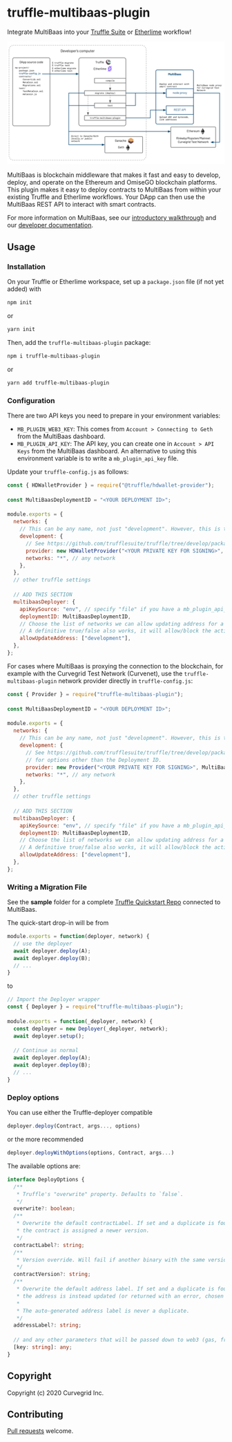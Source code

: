# truffle-multibaas-plugin

Integrate MultiBaas into your [Truffle Suite](https://github.com/trufflesuite/truffle) or [Etherlime](https://github.com/LimeChain/etherlime) workflow!

![MultiBaas Truffle and Etherlime plugin architecture](truffle-multibaas-plugin-architecture.png)

MultiBaas is blockchain middleware that makes it fast and easy to develop, deploy, and operate on the Ethereum and OmiseGO blockchain platforms. This plugin makes it easy to deploy contracts to MultiBaas from within your existing Truffle and Etherlime workflows. Your DApp can then use the MultiBaas REST API to interact with smart contracts.

For more information on MultiBaas, see our [introductory walkthrough](https://www.curvegrid.com/blog/2020-04-06-multibaas-intro/) and our [developer documentation](https://www.curvegrid.com/docs/).

## Usage

### Installation

On your Truffle or Etherlime workspace, set up a `package.json` file (if not yet added) with

```bash
npm init
```

or

```bash
yarn init
```

Then, add the `truffle-multibaas-plugin` package:

```bash
npm i truffle-multibaas-plugin
```

or

```bash
yarn add truffle-multibaas-plugin
```

### Configuration

There are two API keys you need to prepare in your environment variables:

- `MB_PLUGIN_WEB3_KEY`: This comes from `Account > Connecting to Geth` from the MultiBaas dashboard.
- `MB_PLUGIN_API_KEY`: The API key, you can create one in `Account > API Keys` from the MultiBaas dashboard.
  An alternative to using this environment variable is to write a `mb_plugin_api_key` file.

Update your `truffle-config.js` as follows:

```js
const { HDWalletProvider } = require("@truffle/hdwallet-provider");

const MultiBaasDeploymentID = "<YOUR DEPLOYMENT ID>";

module.exports = {
  networks: {
    // This can be any name, not just "development". However, this is the default network name for Truffle.
    development: {
      // See https://github.com/trufflesuite/truffle/tree/develop/packages/hdwallet-provider
      provider: new HDWalletProvider("<YOUR PRIVATE KEY FOR SIGNING>", "http://ropsten.node-provider.example.com:8545"),
      networks: "*", // any network
    },
  },
  // other truffle settings

  // ADD THIS SECTION
  multibaasDeployer: {
    apiKeySource: "env", // specify "file" if you have a mb_plugin_api_key instead of an environment variable.
    deploymentID: MultiBaasDeploymentID,
    // Choose the list of networks we can allow updating address for a label.
    // A definitive true/false also works, it will allow/block the action for all networks.
    allowUpdateAddress: ["development"],
  },
};
```

For cases where MultiBaas is proxying the connection to the blockchain, for example with the Curvegrid Test Network (Curvenet), use the `truffle-multibaas-plugin` network provider directly in `truffle-config.js`:

```js
const { Provider } = require("truffle-multibaas-plugin");

const MultiBaasDeploymentID = "<YOUR DEPLOYMENT ID>";

module.exports = {
  networks: {
    // This can be any name, not just "development". However, this is the default network name for Truffle.
    development: {
      // See https://github.com/trufflesuite/truffle/tree/develop/packages/hdwallet-provider
      // for options other than the Deployment ID.
      provider: new Provider("<YOUR PRIVATE KEY FOR SIGNING>", MultiBaasDeploymentID),
      networks: "*", // any network
    },
  },
  // other truffle settings

  // ADD THIS SECTION
  multibaasDeployer: {
    apiKeySource: "env", // specify "file" if you have a mb_plugin_api_key instead of an environment variable.
    deploymentID: MultiBaasDeploymentID,
    // Choose the list of networks we can allow updating address for a label.
    // A definitive true/false also works, it will allow/block the action for all networks.
    allowUpdateAddress: ["development"],
  },
};
```

### Writing a Migration File

See the **sample** folder for a complete [Truffle Quickstart Repo](https://www.trufflesuite.com/docs/truffle/quickstart)
connected to MultiBaas.

The quick-start drop-in will be from

```js
module.exports = function(deployer, network) {
  // use the deployer
  await deployer.deploy(A);
  await deployer.deploy(B);
  // ...
}
```

to

```js
// Import the Deployer wrapper
const { Deployer } = require("truffle-multibaas-plugin");

module.exports = function(_deployer, network) {
  const deployer = new Deployer(_deployer, network);
  await deployer.setup();

  // Continue as normal
  await deployer.deploy(A);
  await deployer.deploy(B);
  // ...
}
```

### Deploy options

You can use either the Truffle-deployer compatible

```js
deployer.deploy(Contract, args..., options)
```

or the more recommended

```js
deployer.deployWithOptions(options, Contract, args...)
```

The available options are:

```ts
interface DeployOptions {
  /**
   * Truffle's "overwrite" property. Defaults to `false`.
   */
  overwrite?: boolean;
  /**
   * Overwrite the default contractLabel. If set and a duplicate is found,
   * the contract is assigned a newer version.
   */
  contractLabel?: string;
  /**
   * Version override. Will fail if another binary with the same version is found.
   */
  contractVersion?: string;
  /**
   * Overwrite the default address label. If set and a duplicate is found,
   * the address is instead updated (or returned with an error, chosen by global setting `allowUpdateAddress`).
   *
   * The auto-generated address label is never a duplicate.
   */
  addressLabel?: string;

  // and any other parameters that will be passed down to web3 (gas, from, etc.)
  [key: string]: any;
}
```

## Copyright

Copyright (c) 2020 Curvegrid Inc.

## Contributing

[Pull requests](https://github.com/curvegrid/truffle-multibaas-plugin/compare) welcome.
